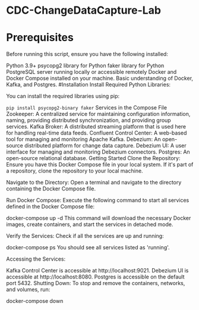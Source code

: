 # CDC-ChangeDataCapture-Lab
# Prerequisites
Before running this script, ensure you have the following installed:

Python 3.9+
psycopg2 library for Python
faker library for Python
PostgreSQL server running locally or accessible remotely
Docker and Docker Compose installed on your machine.
Basic understanding of Docker, Kafka, and Postgres.
#Installation
Install Required Python Libraries:

You can install the required libraries using pip:

```pip install psycopg2-binary faker```
Services in the Compose File
Zookeeper: A centralized service for maintaining configuration information, naming, providing distributed synchronization, and providing group services.
Kafka Broker: A distributed streaming platform that is used here for handling real-time data feeds.
Confluent Control Center: A web-based tool for managing and monitoring Apache Kafka.
Debezium: An open-source distributed platform for change data capture.
Debezium UI: A user interface for managing and monitoring Debezium connectors.
Postgres: An open-source relational database.
Getting Started
Clone the Repository: Ensure you have this Docker Compose file in your local system. If it's part of a repository, clone the repository to your local machine.

Navigate to the Directory: Open a terminal and navigate to the directory containing the Docker Compose file.

Run Docker Compose: Execute the following command to start all services defined in the Docker Compose file:

docker-compose up -d
This command will download the necessary Docker images, create containers, and start the services in detached mode.

Verify the Services: Check if all the services are up and running:

docker-compose ps
You should see all services listed as 'running'.

Accessing the Services:

Kafka Control Center is accessible at http://localhost:9021.
Debezium UI is accessible at http://localhost:8080.
Postgres is accessible on the default port 5432.
Shutting Down: To stop and remove the containers, networks, and volumes, run:

docker-compose down
